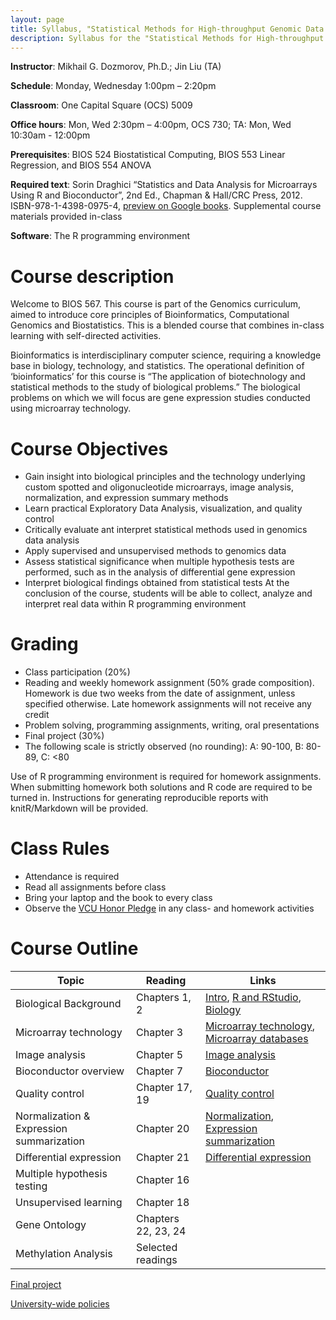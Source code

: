 ```yaml
---
layout: page
title: Syllabus, "Statistical Methods for High-throughput Genomic Data I" course, BIOS 567
description: Syllabus for the "Statistical Methods for High-throughput Genomic Data I" course BIOS 567
---
```


**Instructor**: 	Mikhail G. Dozmorov, Ph.D.; Jin Liu (TA)

**Schedule**: 		Monday, Wednesday 1:00pm – 2:20pm

**Classroom**: 		One Capital Square (OCS) 5009

**Office hours**: 	Mon, Wed 2:30pm – 4:00pm, OCS 730; TA: Mon, Wed 10:30am - 12:00pm

**Prerequisites**: BIOS 524 Biostatistical Computing, BIOS 553 Linear Regression, and BIOS 554 ANOVA

**Required text**: Sorin Draghici “Statistics and Data Analysis for Microarrays Using R and Bioconductor”, 2nd Ed., Chapman & Hall/CRC Press, 2012. ISBN-978-1-4398-0975-4, [preview on Google books](https://books.google.com/books?id=aEm3BgAAQBAJ). Supplemental course materials provided in-class

**Software**: 	The R programming environment

# Course description

Welcome to BIOS 567. This course is part of the Genomics curriculum, aimed to introduce core principles of Bioinformatics, Computational Genomics and Biostatistics. This is a blended course that combines in-class learning with self-directed activities.

Bioinformatics is interdisciplinary computer science, requiring a knowledge base in biology, technology, and statistics. The operational definition of ‘bioinformatics’ for this course is “The application of biotechnology and statistical methods to the study of biological problems.” The biological problems on which we will focus are gene expression studies conducted using microarray technology.

# Course Objectives

* Gain insight into biological principles and the technology underlying custom spotted and oligonucleotide microarrays, image analysis, normalization, and expression summary methods
* Learn practical Exploratory Data Analysis, visualization, and quality control
* Critically evaluate ant interpret statistical methods used in genomics data analysis
* Apply supervised and unsupervised methods to genomics data
* Assess statistical significance when multiple hypothesis tests are performed, such as in the analysis of differential gene expression
* Interpret biological findings obtained from statistical tests
At the conclusion of the course, students will be able to collect, analyze and interpret real data within R programming environment

# Grading

* Class participation (20%)
* Reading and weekly homework assignment (50% grade composition). Homework is due two weeks from the date of assignment, unless specified otherwise. Late homework assignments will not receive any credit
* Problem solving, programming assignments, writing, oral presentations 
* Final project (30%)
* The following scale is strictly observed (no rounding): A: 90-100, B: 80-89, C: <80

Use of R programming environment is required for homework assignments. When submitting homework both solutions and R code are required to be turned in. Instructions for generating reproducible reports with knitR/Markdown will be provided.

# Class Rules

* Attendance is required
* Read all assignments before class
* Bring your laptop and the book to every class
* Observe the [VCU Honor Pledge](https://students.vcu.edu/studentconduct/vcu-honor-system/academic-misconduct-/honor-pledge/) in any class- and homework activities

# Course Outline

| Topic                                    | Reading             | Links  |
|------------------------------------------|---------------------|--------|
| Biological Background                    | Chapters 1, 2       | [Intro](00_intro.html), [R and RStudio](01_R.html), [Biology](02_biology.html) |
| Microarray technology                    | Chapter 3           | [Microarray technology](02_microarray.html), [Microarray databases](02_data.html)  |
| Image analysis                           | Chapter 5           | [Image analysis](03_image_analysis.html)  |
| Bioconductor overview                    | Chapter 7           | [Bioconductor](04_Bioconductor.html)  |
| Quality control                          | Chapter 17, 19      | [Quality control](05_quality_control.html)  |
| Normalization & Expression summarization | Chapter 20          | [Normalization](06a_normalization.html), [Expression summarization](06b_expression_summarization.html)  |
| Differential expression                  | Chapter 21          | [Differential expression](07a_diffexpression.html)  |
| Multiple hypothesis testing              | Chapter 16          |   |
| Unsupervised learning                    | Chapter 18          |   |
| Gene Ontology                            | Chapters 22, 23, 24 |   |
| Methylation Analysis                     | Selected readings   |   |

[Final project](final_project.html)


[University-wide policies](http://www.provost.vcu.edu/academic-affairs/operations/syllabus-statements/)